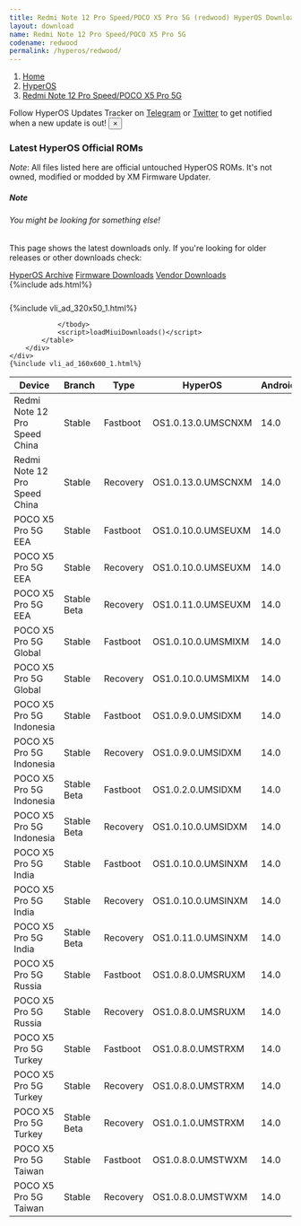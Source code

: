 ```yaml
---
title: Redmi Note 12 Pro Speed/POCO X5 Pro 5G (redwood) HyperOS Downloads
layout: download
name: Redmi Note 12 Pro Speed/POCO X5 Pro 5G
codename: redwood
permalink: /hyperos/redwood/
---
```

<nav aria-label="breadcrumb">
    <ol class="breadcrumb">
        <li class="breadcrumb-item"><a href="/">Home</a></li>
        <li class="breadcrumb-item"><a href="/hyperos/">HyperOS</a></li>
        <li class="breadcrumb-item active" aria-current="page"><a href="/hyperos/redwood/">Redmi Note 12 Pro Speed/POCO X5 Pro 5G</a></li>
    </ol>
</nav>
<div class="alert alert-primary alert-dismissible fade show" role="alert">
    Follow HyperOS Updates Tracker on <a href="https://t.me/MIUIUpdatesTracker" class="alert-link">Telegram</a>
     or <a href="https://twitter.com/MiFwUpdater" class="alert-link">Twitter</a> to get notified when a new update is out!
    <button type="button" class="close" data-dismiss="alert" aria-label="Close">
        <span aria-hidden="true">&times;</span>
    </button>
</div>

### Latest HyperOS Official ROMs
*Note*: All files listed here are official untouched HyperOS ROMs. It's not owned, modified or modded by XM Firmware Updater.
<div class="card">
  <div class="card-body">
    <h5 class="card-title">Note</h5>
    <h6 class="card-subtitle mb-2 text-muted">You might be looking for something else!</h6>
    <p class="card-text">This page shows the latest downloads only.
     If you're looking for older releases or other downloads check:</p>
    <a href="/archive/hyperos/redwood/" class="card-link">HyperOS Archive</a>
    <a href="/firmware/redwood/" class="card-link">Firmware Downloads</a>
    <a href="/vendor/redwood/" class="card-link">Vendor Downloads</a>
  </div>
</div>
{%include ads.html%}
<div class="row justify-content-center">
    <div class="col-10">
        <div class="table-responsive-md" style="margin-top: 25px;">
            {%include vli_ad_320x50_1.html%}
            <table id="miui" class="display dt-responsive nowrap compact table table-striped table-hover table-sm">
                <thead class="thead-dark">
                    <tr>
                        <th data-ref="device">Device</th>
                        <th data-ref="branch">Branch</th>
                        <th data-ref="type">Type</th>
                        <th data-ref="miui">HyperOS</th>
                        <th data-ref="android">Android</th>
                        <th data-ref="size">Size</th>
                        <th data-ref="size">Date</th>
                        <th data-ref="link">Link</th>
                    </tr>
                </thead>
                <tbody>
                <tr><td>Redmi Note 12 Pro Speed China</td><td>Stable</td><td>Fastboot</td><td>OS1.0.13.0.UMSCNXM</td><td>14.0</td><td>6.8 GB</td><td>2024-11-21</td><td><a href="/hyperos/redwood/stable/OS1.0.13.0.UMSCNXM/">Download</a></td></tr>
<tr><td>Redmi Note 12 Pro Speed China</td><td>Stable</td><td>Recovery</td><td>OS1.0.13.0.UMSCNXM</td><td>14.0</td><td>5.6 GB</td><td>2024-12-10</td><td><a href="/hyperos/redwood/stable/OS1.0.13.0.UMSCNXM/">Download</a></td></tr>
<tr><td>POCO X5 Pro 5G EEA</td><td>Stable</td><td>Fastboot</td><td>OS1.0.10.0.UMSEUXM</td><td>14.0</td><td>7.2 GB</td><td>2024-11-14</td><td><a href="/hyperos/redwood/stable/OS1.0.10.0.UMSEUXM/">Download</a></td></tr>
<tr><td>POCO X5 Pro 5G EEA</td><td>Stable</td><td>Recovery</td><td>OS1.0.10.0.UMSEUXM</td><td>14.0</td><td>4.9 GB</td><td>2024-12-05</td><td><a href="/hyperos/redwood/stable/OS1.0.10.0.UMSEUXM/">Download</a></td></tr>
<tr><td>POCO X5 Pro 5G EEA</td><td>Stable Beta</td><td>Recovery</td><td>OS1.0.11.0.UMSEUXM</td><td>14.0</td><td>4.9 GB</td><td>2025-01-17</td><td><a href="/hyperos/redwood/stable beta/OS1.0.11.0.UMSEUXM/">Download</a></td></tr>
<tr><td>POCO X5 Pro 5G Global</td><td>Stable</td><td>Fastboot</td><td>OS1.0.10.0.UMSMIXM</td><td>14.0</td><td>7.9 GB</td><td>2024-11-14</td><td><a href="/hyperos/redwood/stable/OS1.0.10.0.UMSMIXM/">Download</a></td></tr>
<tr><td>POCO X5 Pro 5G Global</td><td>Stable</td><td>Recovery</td><td>OS1.0.10.0.UMSMIXM</td><td>14.0</td><td>5.0 GB</td><td>2024-12-05</td><td><a href="/hyperos/redwood/stable/OS1.0.10.0.UMSMIXM/">Download</a></td></tr>
<tr><td>POCO X5 Pro 5G Indonesia</td><td>Stable</td><td>Fastboot</td><td>OS1.0.9.0.UMSIDXM</td><td>14.0</td><td>7.2 GB</td><td>2024-11-14</td><td><a href="/hyperos/redwood/stable/OS1.0.9.0.UMSIDXM/">Download</a></td></tr>
<tr><td>POCO X5 Pro 5G Indonesia</td><td>Stable</td><td>Recovery</td><td>OS1.0.9.0.UMSIDXM</td><td>14.0</td><td>4.9 GB</td><td>2024-12-09</td><td><a href="/hyperos/redwood/stable/OS1.0.9.0.UMSIDXM/">Download</a></td></tr>
<tr><td>POCO X5 Pro 5G Indonesia</td><td>Stable Beta</td><td>Fastboot</td><td>OS1.0.2.0.UMSIDXM</td><td>14.0</td><td>7.0 GB</td><td>2024-02-02</td><td><a href="/hyperos/redwood/stable beta/OS1.0.2.0.UMSIDXM/">Download</a></td></tr>
<tr><td>POCO X5 Pro 5G Indonesia</td><td>Stable Beta</td><td>Recovery</td><td>OS1.0.10.0.UMSIDXM</td><td>14.0</td><td>4.9 GB</td><td>2025-01-17</td><td><a href="/hyperos/redwood/stable beta/OS1.0.10.0.UMSIDXM/">Download</a></td></tr>
<tr><td>POCO X5 Pro 5G India</td><td>Stable</td><td>Fastboot</td><td>OS1.0.10.0.UMSINXM</td><td>14.0</td><td>6.5 GB</td><td>2024-11-26</td><td><a href="/hyperos/redwood/stable/OS1.0.10.0.UMSINXM/">Download</a></td></tr>
<tr><td>POCO X5 Pro 5G India</td><td>Stable</td><td>Recovery</td><td>OS1.0.10.0.UMSINXM</td><td>14.0</td><td>4.8 GB</td><td>2024-12-11</td><td><a href="/hyperos/redwood/stable/OS1.0.10.0.UMSINXM/">Download</a></td></tr>
<tr><td>POCO X5 Pro 5G India</td><td>Stable Beta</td><td>Recovery</td><td>OS1.0.11.0.UMSINXM</td><td>14.0</td><td>4.8 GB</td><td>2025-01-17</td><td><a href="/hyperos/redwood/stable beta/OS1.0.11.0.UMSINXM/">Download</a></td></tr>
<tr><td>POCO X5 Pro 5G Russia</td><td>Stable</td><td>Fastboot</td><td>OS1.0.8.0.UMSRUXM</td><td>14.0</td><td>7.4 GB</td><td>2024-11-14</td><td><a href="/hyperos/redwood/stable/OS1.0.8.0.UMSRUXM/">Download</a></td></tr>
<tr><td>POCO X5 Pro 5G Russia</td><td>Stable</td><td>Recovery</td><td>OS1.0.8.0.UMSRUXM</td><td>14.0</td><td>4.9 GB</td><td>2024-12-09</td><td><a href="/hyperos/redwood/stable/OS1.0.8.0.UMSRUXM/">Download</a></td></tr>
<tr><td>POCO X5 Pro 5G Turkey</td><td>Stable</td><td>Fastboot</td><td>OS1.0.8.0.UMSTRXM</td><td>14.0</td><td>6.8 GB</td><td>2024-11-14</td><td><a href="/hyperos/redwood/stable/OS1.0.8.0.UMSTRXM/">Download</a></td></tr>
<tr><td>POCO X5 Pro 5G Turkey</td><td>Stable</td><td>Recovery</td><td>OS1.0.8.0.UMSTRXM</td><td>14.0</td><td>4.9 GB</td><td>2024-12-09</td><td><a href="/hyperos/redwood/stable/OS1.0.8.0.UMSTRXM/">Download</a></td></tr>
<tr><td>POCO X5 Pro 5G Turkey</td><td>Stable Beta</td><td>Recovery</td><td>OS1.0.1.0.UMSTRXM</td><td>14.0</td><td>4.9 GB</td><td>2024-02-18</td><td><a href="/hyperos/redwood/stable beta/OS1.0.1.0.UMSTRXM/">Download</a></td></tr>
<tr><td>POCO X5 Pro 5G Taiwan</td><td>Stable</td><td>Fastboot</td><td>OS1.0.8.0.UMSTWXM</td><td>14.0</td><td>6.6 GB</td><td>2024-11-14</td><td><a href="/hyperos/redwood/stable/OS1.0.8.0.UMSTWXM/">Download</a></td></tr>
<tr><td>POCO X5 Pro 5G Taiwan</td><td>Stable</td><td>Recovery</td><td>OS1.0.8.0.UMSTWXM</td><td>14.0</td><td>4.8 GB</td><td>2024-12-09</td><td><a href="/hyperos/redwood/stable/OS1.0.8.0.UMSTWXM/">Download</a></td></tr>

                </tbody>
                <script>loadMiuiDownloads()</script>
            </table>
        </div>
    </div>
    {%include vli_ad_160x600_1.html%}
</div>
